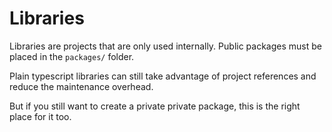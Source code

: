 # Libraries

Libraries are projects that are only used internally. Public packages must be placed in the `packages/` folder.

Plain typescript libraries can still take advantage of project references and reduce the maintenance overhead.

But if you still want to create a private private package, this is the right place for it too.